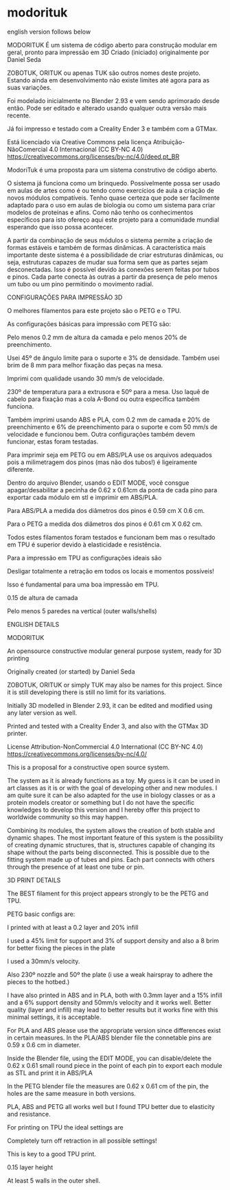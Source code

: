 # modorituk

english version follows below

MODORITUK
É um sistema de código aberto para construção modular em geral, pronto para impressão em 3D
Criado (iniciado) originalmente por Daniel Seda

ZOBOTUK, ORITUK ou apenas TUK são outros nomes deste projeto. Estando ainda em desenvolvimento não existe limites até agora para as suas variações.

Foi modelado inicialmente no Blender 2.93 e vem sendo aprimorado desde então.
Pode ser editado e alterado usando qualquer outra versão mais recente.

Já foi impresso e testado com a Creality Ender 3 e também com a GTMax.

Está licenciado via Creative Commons pela licença
Atribuição-NãoComercial 4.0 Internacional (CC BY-NC 4.0) 
https://creativecommons.org/licenses/by-nc/4.0/deed.pt_BR


ModoriTuk é uma proposta para um sistema construtivo de código aberto.

O sistema já funciona como um brinquedo.
Possivelmente possa ser usado em aulas de artes como é ou tendo como exercícios de aula a criação de novos módulos compatíveis. 
Tenho quase certeza que pode ser facilmente adaptado para o uso em aulas de biologia ou como um sistema para criar modelos de proteínas e afins. Como não tenho os conhecimentos específicos para isto ofereço aqui este projeto para a comunidade mundial esperando que isso possa acontecer.

A partir da combinação de seus módulos o sistema permite a criação de formas estáveis e também de formas dinâmicas. A característica mais importante deste sistema é a possibilidade de criar estruturas dinâmicas, ou seja, estruturas capazes de mudar sua forma sem que as partes sejam desconectadas. Isso é possível devido às conexões serem feitas por tubos e pinos. Cada parte conecta às outras a partir da presença de pelo menos um tubo ou um pino permitindo o movimento radial.



CONFIGURAÇÕES PARA IMPRESSÃO 3D

O melhores filamentos para este projeto são o PETG e o TPU.

As configurações básicas para impressão com PETG são:

Pelo menos 0.2 mm de altura da camada e pelo menos 20% de preenchimento.

Usei 45º de ângulo limite para o suporte e 3% de densidade. Também usei brim de 8 mm para melhor fixação das peças na mesa.

Imprimi com qualidade usando 30 mm/s de velocidade.

230º de temperatura para a extrusora e 50º para a mesa. Uso laquê de cabelo para fixação mas a cola A-Bond ou outra específica também funciona.

Também imprimi usando ABS e PLA, com 0.2 mm de camada e 20% de preenchimento e 6% de preenchimento para o suporte e com 50 mm/s de velocidade e funcionou bem.
Outra configurações também devem funcionar, estas foram testadas.

Para imprimir seja em PETG ou em ABS/PLA use os arquivos adequados pois a milimetragem dos pinos (mas não dos tubos!) é ligeiramente diferente.

Dentro do arquivo Blender, usando o EDIT MODE, você consgue apagar/desabilitar a pecinha de 0.62 x 0.61cm da ponta de cada pino para exportar cada módulo em stl e imprimir em ABS/PLA.

Para ABS/PLA a medida dos diâmetros dos pinos é 0.59 cm X 0.6 cm.

Para o PETG a medida dos diâmetros dos pinos é 0.61 cm X 0.62 cm.

Todos estes filamentos foram testados e funcionam bem mas o resultado em TPU é superior devido à elasticidade e resistência.


Para a impressão em TPU as configurações ideais são

Desligar totalmente a retração em todos os locais e momentos possíveis!

Isso é fundamental para uma boa impressão em TPU.

0.15 de altura de camada

Pelo menos 5 paredes na vertical (outer walls/shells)


ENGLISH DETAILS

MODORITUK

An opensource constructive modular general purpose system, ready for 3D printing

Originally created (or started) by Daniel Seda

ZOBOTUK, ORITUK or simply TUK may also be names for this project. Since it is still developing there is still no limit for its variations.

Initially 3D modelled in Blender 2.93, it can be edited and modified using any later version as well.

Printed and tested with a Creality Ender 3, and also with the GTMax 3D printer.

License
Attribution-NonCommercial 4.0 International (CC BY-NC 4.0)
https://creativecommons.org/licenses/by-nc/4.0/



This is a proposal for a constructive open source system.

The system as it is already functions as a toy.
My guess is it can be used in art classes as it is or with the goal of developing other and new modules. I am quite sure it can be also adapted for the use in biology classes or as a protein models creator or something but I do not have the specific knowledges to develop this version and I hereby offer this project to worldwide community so this may happen.

Combining its modules, the system allows the creation of both stable and dynamic shapes. The most important feature of this system is the possibility of creating dynamic structures, that is, structures capable of changing its shape without the parts being disconnected. This is possible due to the fitting system made up of tubes and pins. Each part connects with others through the presence of at least one tube or pin.


3D PRINT DETAILS


The BEST filament for this project appears strongly to be the PETG and TPU.

PETG basic configs are:

I printed with at least a 0.2 layer and 20% infill

I used a 45% limit for support and 3% of support density and also a 8 brim for better fixing the pieces in the plate

I used a 30mm/s velocity.

Also 230º nozzle and 50º the plate (i use a weak hairspray to adhere the pieces to the hotbed.)

I have also printed in ABS and in PLA, both with 0.3mm layer and a 15% infill and a 6% support density and 50mm/s velocity and it works well.
Better quality (layer and infill) may lead to better results but it works fine with this minimal settings, it is acceptable.

For PLA and ABS please use the appropriate version since differences exist in certain measures. In the PLA/ABS blender file the connetable pins are 0.59 x 0.6 cm in diameter.

Inside the Blender file, using the EDIT MODE, you can disable/delete the 0.62 x 0.61 small round piece in the point of each pin to export each module as STL and print it in ABS/PLA
​

In the PETG blender file the measures are 0.62 x 0.61 cm of the pin, the holes are the same measure in both versions.


PLA, ABS and PETG all works well but I found TPU better due to elasticity and resistance.


For printing on TPU the ideal settings are

Completely turn off retraction in all possible settings!

This is key to a good TPU print.

0.15 layer height

At least 5 walls in the outer shell.


